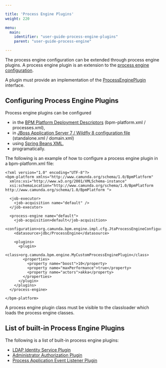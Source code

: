 ```yaml
---

title: 'Process Engine Plugins'
weight: 220

menu:
  main:
    identifier: "user-guide-process-engine-plugins"
    parent: "user-guide-process-engine"

---
```


The process engine configuration can be extended through process engine plugins. A process engine plugin is an extension to the [process engine configuration](ref:#process-engine-process-engine-bootstrapping).

A plugin must provide an implementation of the <a href="ref:/api-references/javadoc/?org/camunda/bpm/engine/impl/cfg/ProcessEnginePlugin.html">ProcessEnginePlugin</a> interface.

## Configuring Process Engine Plugins

Process engine plugins can be configured

* in the [BPM Platform Deployment Descriptors](ref:/api-references/deployment-descriptors/) (bpm-platform.xml / processes.xml),
* in [JBoss Application Server 7 / Wildfly 8 configuration file](ref:#runtime-container-integration-the-camunda-jboss-subsystem) (standalone.xml / domain.xml)
* using [Spring Beans XML](ref:#spring-framework-integration-process-engine-configuration-configuring-a-process-engine-plugin-in-spring),
* programatically.

The following is an example of how to configure a process engine plugin in a bpm-platform.xml file:

    <?xml version="1.0" encoding="UTF-8"?>
    <bpm-platform xmlns="http://www.camunda.org/schema/1.0/BpmPlatform"
      xmlns:xsi="http://www.w3.org/2001/XMLSchema-instance"
      xsi:schemaLocation="http://www.camunda.org/schema/1.0/BpmPlatform http://www.camunda.org/schema/1.0/BpmPlatform ">

      <job-executor>
        <job-acquisition name="default" />
      </job-executor>

      <process-engine name="default">
        <job-acquisition>default</job-acquisition>
        <configuration>org.camunda.bpm.engine.impl.cfg.JtaProcessEngineConfiguration</configuration>
        <datasource>jdbc/ProcessEngine</datasource>

        <plugins>
          <plugin>
            <class>org.camunda.bpm.engine.MyCustomProcessEnginePlugin</class>
            <properties>
              <property name="boost">10</property>
              <property name="maxPerformance">true</property>
              <property name="actors">akka</property>
            </properties>
          </plugin>
        </plugins>
      </process-engine>

    </bpm-platform>

A process engine plugin class must be visible to the classloader which loads the process engine classes.

## List of built-in Process Engine Plugins

The following is a list of built-in process engine plugins:

* [LDAP Identity Service Plugin](ref:#process-engine-identity-service-the-ldap-identity-service)
* [Administrator Authorization Plugin](ref:#process-engine-authorization-service-the-administrator-authorization-plugin)
* [Process Application Event Listener Plugin](ref:#process-applications-process-application-event-listeners)

